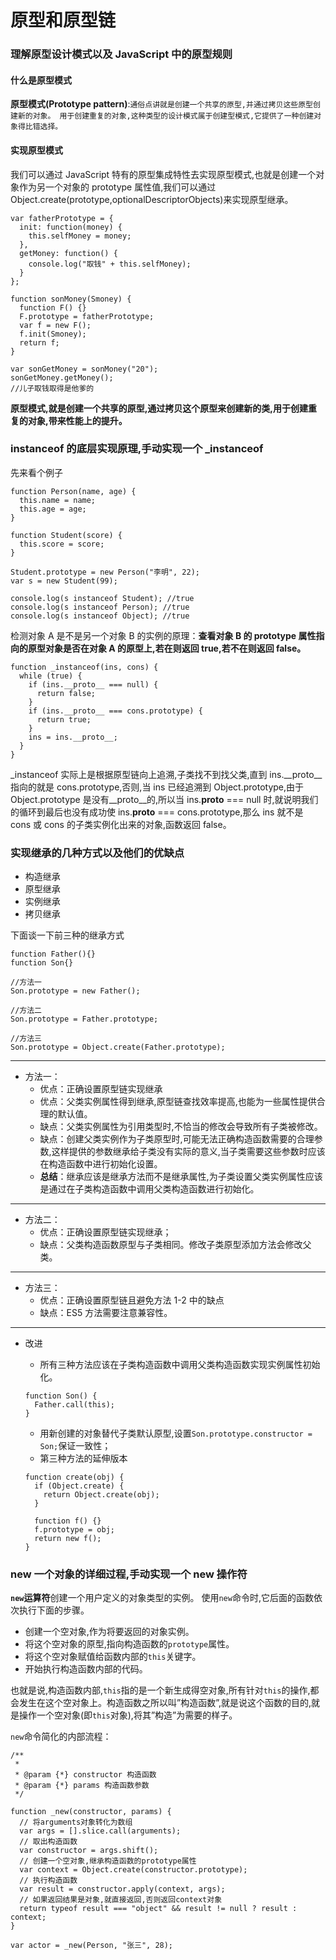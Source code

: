 # 原型和原型链

### 理解原型设计模式以及 JavaScript 中的原型规则

#### 什么是原型模式

**原型模式(Prototype pattern)**:`通俗点讲就是创建一个共享的原型,并通过拷贝这些原型创建新的对象。 用于创建重复的对象,这种类型的设计模式属于创建型模式,它提供了一种创建对象得比错选择。`

#### 实现原型模式

我们可以通过 JavaScript 特有的原型集成特性去实现原型模式,也就是创建一个对象作为另一个对象的 prototype 属性值,我们可以通过 Object.create(prototype,optionalDescriptorObjects)来实现原型继承。

```
var fatherPrototype = {
  init: function(money) {
    this.selfMoney = money;
  },
  getMoney: function() {
    console.log("取钱" + this.selfMoney);
  }
};

function sonMoney(Smoney) {
  function F() {}
  F.prototype = fatherPrototype;
  var f = new F();
  f.init(Smoney);
  return f;
}

var sonGetMoney = sonMoney("20");
sonGetMoney.getMoney();
//儿子取钱取得是他爹的
```

**原型模式,就是创建一个共享的原型,通过拷贝这个原型来创建新的类,用于创建重复的对象,带来性能上的提升。**

### instanceof 的底层实现原理,手动实现一个 \_instanceof

先来看个例子

```
function Person(name, age) {
  this.name = name;
  this.age = age;
}

function Student(score) {
  this.score = score;
}

Student.prototype = new Person("李明", 22);
var s = new Student(99);

console.log(s instanceof Student); //true
console.log(s instanceof Person); //true
console.log(s instanceof Object); //true
```

检测对象 A 是不是另一个对象 B 的实例的原理：**查看对象 B 的 prototype 属性指向的原型对象是否在对象 A 的原型上,若在则返回 true,若不在则返回 false。**

```
function _instanceof(ins, cons) {
  while (true) {
    if (ins.__proto__ === null) {
      return false;
    }
    if (ins.__proto__ === cons.prototype) {
      return true;
    }
    ins = ins.__proto__;
  }
}
```

\_instanceof 实际上是根据原型链向上追溯,子类找不到找父类,直到 ins.\_\_proto\_\_指向的就是 cons.prototype,否则,当 ins 已经追溯到 Object.prototype,由于 Object.prototype 是没有\_\_proto\_\_的,所以当 ins.**proto** === null 时,就说明我们的循环到最后也没有成功使 ins.**proto** === cons.prototype,那么 ins 就不是 cons 或 cons 的子类实例化出来的对象,函数返回 false。

### 实现继承的几种方式以及他们的优缺点

* 构造继承
* 原型继承
* 实例继承
* 拷贝继承

下面谈一下前三种的继承方式

```
function Father(){}
function Son{}

//方法一
Son.prototype = new Father();

//方法二
Son.prototype = Father.prototype;

//方法三
Son.prototype = Object.create(Father.prototype);
```

***

* 方法一：
  * 优点：正确设置原型链实现继承
  * 优点：父类实例属性得到继承,原型链查找效率提高,也能为一些属性提供合理的默认值。
  * 缺点：父类实例属性为引用类型时,不恰当的修改会导致所有子类被修改。
  * 缺点：创建父类实例作为子类原型时,可能无法正确构造函数需要的合理参数,这样提供的参数继承给子类没有实际的意义,当子类需要这些参数时应该在构造函数中进行初始化设置。
  * **总结**：继承应该是继承方法而不是继承属性,为子类设置父类实例属性应该是通过在子类构造函数中调用父类构造函数进行初始化。

***

* 方法二：
  * 优点：正确设置原型链实现继承；
  * 缺点：父类构造函数原型与子类相同。修改子类原型添加方法会修改父类。

***

* 方法三：
  * 优点：正确设置原型链且避免方法 1-2 中的缺点
  * 缺点：ES5 方法需要注意兼容性。

***

*   改进

    * 所有三种方法应该在子类构造函数中调用父类构造函数实现实例属性初始化。

    ```
    function Son() {
      Father.call(this);
    }
    ```

    * 用新创建的对象替代子类默认原型,设置`Son.prototype.constructor = Son;`保证一致性；
    * 第三种方法的延伸版本

    ```
    function create(obj) {
      if (Object.create) {
        return Object.create(obj);
      }

      function f() {}
      f.prototype = obj;
      return new f();
    }
    ```

### new 一个对象的详细过程,手动实现一个 new 操作符

**`new`运算符**创建一个用户定义的对象类型的实例。 使用`new`命令时,它后面的函数依次执行下面的步骤。

* 创建一个空对象,作为将要返回的对象实例。
* 将这个空对象的原型,指向构造函数的`prototype`属性。
* 将这个空对象赋值给函数内部的`this`关键字。
* 开始执行构造函数内部的代码。

也就是说,构造函数内部,`this`指的是一个新生成得空对象,所有针对`this`的操作,都会发生在这个空对象上。构造函数之所以叫”构造函数”,就是说这个函数的目的,就是操作一个空对象(即`this`对象),将其”构造”为需要的样子。

`new`命令简化的内部流程：

```
/**
 *
 * @param {*} constructor 构造函数
 * @param {*} params 构造函数参数
 */

function _new(constructor, params) {
  // 将arguments对象转化为数组
  var args = [].slice.call(arguments);
  // 取出构造函数
  var constructor = args.shift();
  // 创建一个空对象,继承构造函数的prototype属性
  var context = Object.create(constructor.prototype);
  // 执行构造函数
  var result = constructor.apply(context, args);
  // 如果返回结果是对象,就直接返回,否则返回context对象
  return typeof result === "object" && result != null ? result : context;
}

var actor = _new(Person, "张三", 28);
```
